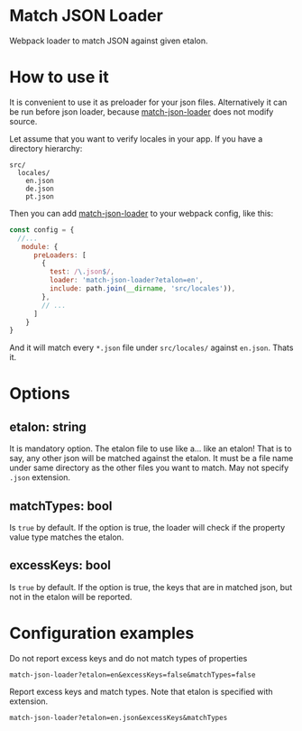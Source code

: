 # Match JSON Loader
Webpack loader to match JSON against given etalon.

# How to use it
It is convenient to use it as preloader for your json files.
Alternatively it can be run before json loader, because [match-json-loader](https://github.com/ggarek/match-json-loader) does not modify source.

Let assume that you want to verify locales in your app.
If you have a directory hierarchy:

```
src/
  locales/
    en.json
    de.json
    pt.json
```

Then you can add [match-json-loader](https://github.com/ggarek/match-json-loader) to your webpack config, like this:

```javascript
const config = {
  //...
   module: {
      preLoaders: [
        {
          test: /\.json$/,
          loader: 'match-json-loader?etalon=en',
          include: path.join(__dirname, 'src/locales')),
        },
        // ...
      ]
    }
}
```

And it will match every `*.json` file under `src/locales/` against `en.json`. Thats it.

# Options

## etalon: string
It is mandatory option. The etalon file to use like a... like an etalon! That is to say, any other json will be matched against the etalon.
It must be a file name under same directory as the other files you want to match. May not specify `.json` extension.

## matchTypes: bool
Is `true` by default. If the option is true, the loader will check if the property value type matches the etalon.

## excessKeys: bool
Is `true` by default. If the option is true, the keys that are in matched json, but not in the etalon will be reported.

# Configuration examples

Do not report excess keys and do not match types of properties

`match-json-loader?etalon=en&excessKeys=false&matchTypes=false`

Report excess keys and match types. Note that etalon is specified with extension.

`match-json-loader?etalon=en.json&excessKeys&matchTypes`
